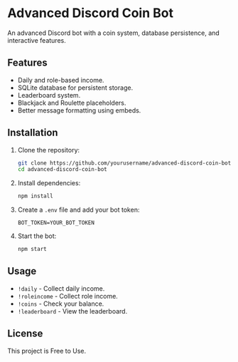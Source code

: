 # Advanced Discord Coin Bot

An advanced Discord bot with a coin system, database persistence, and interactive features.

## Features

- Daily and role-based income.
- SQLite database for persistent storage.
- Leaderboard system.
- Blackjack and Roulette placeholders.
- Better message formatting using embeds.

## Installation

1. Clone the repository:
   ```bash
   git clone https://github.com/yourusername/advanced-discord-coin-bot.git
   cd advanced-discord-coin-bot
   ```

2. Install dependencies:
   ```bash
   npm install
   ```

3. Create a `.env` file and add your bot token:
   ```
   BOT_TOKEN=YOUR_BOT_TOKEN
   ```

4. Start the bot:
   ```bash
   npm start
   ```

## Usage

- `!daily` - Collect daily income.
- `!roleincome` - Collect role income.
- `!coins` - Check your balance.
- `!leaderboard` - View the leaderboard.

## License

This project is Free to Use.
